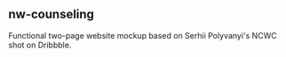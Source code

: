 ## nw-counseling
Functional two-page website mockup based on Serhii Polyvanyi's NCWC shot on Dribbble.
